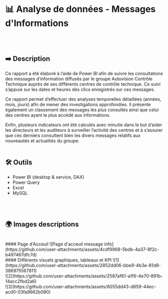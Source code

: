   # 📊 Analyse de données - Messages d'Informations
  <br>
  <br>
  
  ## ➡️ Description 

  Ce rapport a été élaboré à l’aide de Power BI afin de suivre les consultations des messages d’information diffusés par le groupe Autovision Contrôle Technique auprès de ses différents centres de contrôle technique. Ce suivi s’appuie sur les dates et heures des clics enregistrés sur ces messages.

Ce rapport permet d’effectuer des analyses temporelles détaillées (années, mois, jours) afin de mener des investigations approfondies. Il présente également un classement des messages les plus consultés ainsi que celui des centres ayant le plus accédé aux informations.

Enfin, plusieurs indicateurs ont été calculés avec minutie dans le but d’aider les directeurs et les auditeurs à surveiller l’activité des centres et à s’assurer que ces derniers consultent bien les divers messages relatifs aux nouveautés et actualités du groupe.
<br>
<br>
  ## 🛠 Outils
  - Power BI (desktop & service, DAX)
  - Power Query
  - Excel
  - MySQL
<br>
<br>

  ## 🌍 Images descriptions
<br>
  #### Page d'Acceuil 
![Page d'acceuil message info](https://github.com/user-attachments/assets/4cdf9968-5bdb-4a37-8f2c-b497467dfc7d)
<br>
  #### Différents visuels graphiques, tableaux et KPI
![1](https://github.com/user-attachments/assets/2852dd06-bbe9-4b3e-81d8-386975567811)
<br>
![2](https://github.com/user-attachments/assets/2587af61-a1f6-4e70-891b-14acc2fbd2a6)
<br>
![3](https://github.com/user-attachments/assets/6055dd43-d659-44ec-acd0-03fa9662b080)
<br>
